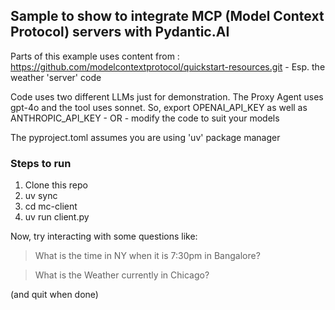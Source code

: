 
## Sample to show to integrate MCP (Model Context Protocol) servers with Pydantic.AI


Parts of this example uses content from : https://github.com/modelcontextprotocol/quickstart-resources.git - Esp. the weather 'server' code

Code uses two different LLMs just for demonstration. The Proxy Agent uses gpt-4o and the tool uses sonnet. 
So, export OPENAI_API_KEY as well as ANTHROPIC_API_KEY - OR - modify the code to suit your models

The pyproject.toml assumes you are using 'uv' package manager

### Steps to run
1. Clone this repo
1. uv sync
3. cd mc-client
2. uv run client.py

Now, try interacting with some questions like:

> What is the time in NY when it is 7:30pm in Bangalore?

> What is the Weather currently in Chicago?

(and quit when done)

